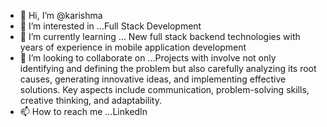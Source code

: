 - 👋 Hi, I’m @karishma
- 👀 I’m interested in ...Full Stack Development
- 🌱 I’m currently learning ... New full stack backend technologies with years of experience in mobile application development
- 💞️ I’m looking to collaborate on ...Projects with  involve not only identifying and defining the problem but also carefully analyzing its root causes, generating innovative ideas, and implementing effective solutions. Key aspects include communication, problem-solving skills, creative thinking, and adaptability. 
- 📫 How to reach me ...LinkedIn

<!---
Kkkarishma/Kkkarishma is a ✨ special ✨ repository because its `README.md` (this file) appears on your GitHub profile.
You can click the Preview link to take a look at your changes.
--->
